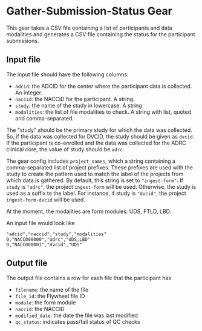 # Gather-Submission-Status Gear

This gear takes a CSV file containing a list of participants and data modalities and generates a CSV file containing the status for the participant submissions.

## Input file

The input file should have the following columns:

- `adcid`: the ADCID for the center where the participant data is collected. An integer.
- `naccid`: the NACCID for the participant. A string.
- `study`: the name of the study in lowercase. A string
- `modalities`: the list of file modalities to check. A string with list, quoted and comma-separated.

The "study" should be the primary study for which the data was collected.
So, if the data was collected for DVCID, the study should be given as `dvcid`.
If the participant is co-enrolled and the data was collected for the ADRC clinical core, the value of study should be `adrc`.

The gear config includes `project_names`, which a string containing a comma-separated list of project prefixes.
These prefixes are used with the study to create the pattern used to match the label of the projects from which data is gathered.
By default, this string is set to `"ingest-form"`.
If `study` is `"adrc"`, the project `ingest-form` will be used.
Otherwise, the study is used as a suffix to the label.
For instance, if study is `"dvcid"`, the project `ingest-form-dvcid` will be used.

At the moment, the modalities are form modules: UDS, FTLD, LBD.

An input file would look like

```csv
"adcid","naccid","study","modalities"
0,"NACC000000","adrc","UDS,LBD"
0,"NACC000001","dvcid","UDS"
```

## Output file

The output file contains a row for each file that the participant has

- `filename`: the name of the file
- `file_id`: the Flywheel file ID
- `module`: the form module
- `naccid`: the NACCID
- `modified_date`: the date the file was last modified
- `qc_status`: indicates pass/fail status of QC checks

